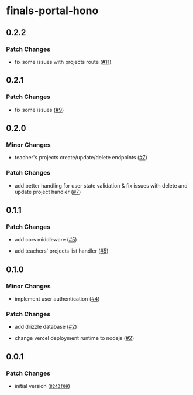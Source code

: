 # finals-portal-hono

## 0.2.2

### Patch Changes

- fix some issues with projects route ([#11](https://github.com/IslamZaoui/finals-portal-hono/pull/11))

## 0.2.1

### Patch Changes

- fix some issues ([#9](https://github.com/IslamZaoui/finals-portal-hono/pull/9))

## 0.2.0

### Minor Changes

- teacher's projects create/update/delete endpoints ([#7](https://github.com/IslamZaoui/finals-portal-hono/pull/7))

### Patch Changes

- add better handling for user state validation & fix issues with delete and update project handler ([#7](https://github.com/IslamZaoui/finals-portal-hono/pull/7))

## 0.1.1

### Patch Changes

- add cors middleware ([#5](https://github.com/IslamZaoui/finals-portal-hono/pull/5))

- add teachers' projects list handler ([#5](https://github.com/IslamZaoui/finals-portal-hono/pull/5))

## 0.1.0

### Minor Changes

- implement user authentication ([#4](https://github.com/IslamZaoui/finals-portal-hono/pull/4))

### Patch Changes

- add drizzle database ([#2](https://github.com/IslamZaoui/finals-portal-hono/pull/2))

- change vercel deployment runtime to nodejs ([#2](https://github.com/IslamZaoui/finals-portal-hono/pull/2))

## 0.0.1

### Patch Changes

- initial version ([`8243f09`](https://github.com/IslamZaoui/finals-portal-hono/commit/8243f09d00b3d82aa22dd90d5724724a4a5b96db))
